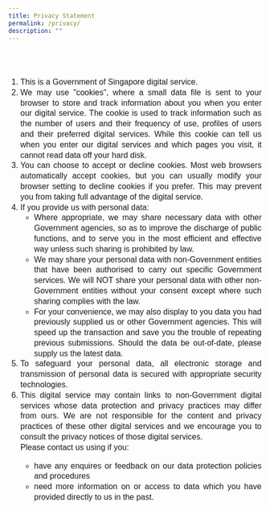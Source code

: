 ```yaml
---
title: Privacy Statement
permalink: /privacy/
description: ""
---
```


<font  style="padding:10px 5px; vertical-align:middle; line-height:1.3; font-size:16px; font-family:Arial; text-align:justify;">
	<ol>
	<li>This is a Government of Singapore digital service.</li>
<li>We may use "cookies", where a small data file is sent to your browser to store and track information about you when you enter our digital service. The cookie is used to track information such as the number of users and their frequency of use, profiles of users and their preferred digital services. While this cookie can tell us when you enter our digital services and which pages you visit, it cannot read data off your hard disk.</li>
<li>You can choose to accept or decline cookies. Most web browsers automatically accept cookies, but you can usually modify your browser setting to decline cookies if you prefer. This may prevent you from taking full advantage of the digital service.</li>
<li>If you provide us with personal data:<ul>
    <li>Where appropriate, we may share necessary data with other Government agencies, so as to improve the discharge of public functions, and to serve you in the most efficient and effective way unless such sharing is prohibited by law.</li>
    <li>We may share your personal data with non-Government entities that have been authorised to carry out specific Government services. We will NOT share your personal data with other non-Government entities without your consent except where such sharing complies with the law.</li>
    <li>For your convenience, we may also display to you data you had previously supplied us or other Government agencies. This will speed up the transaction and save you the trouble of repeating previous submissions. Should the data be out-of-date, please supply us the latest data.</li></ul>
<li>To safeguard your personal data, all electronic storage and transmission of personal data is secured with appropriate security technologies.</li>
<li>This digital service may contain links to non-Government digital services whose data protection and privacy practices may differ from ours. We are not responsible for the content and privacy practices of these other digital services and we encourage you to consult the privacy notices of those digital services.</li>
	</li>Please contact us using if you:<ul>
	<li>have any enquires or feedback on our data protection policies and procedures</li>
   <li>need more information on or access to data which you have provided directly to us in the past.</li></ul><ol></font>